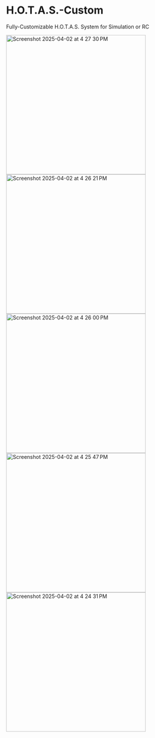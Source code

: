 # H.O.T.A.S.-Custom
Fully-Customizable H.O.T.A.S. System for Simulation or RC

<img width="377" alt="Screenshot 2025-04-02 at 4 27 30 PM" src="https://github.com/user-attachments/assets/7078a2e7-2e26-4378-9d59-54b84fe762b6" />
<img width="377" alt="Screenshot 2025-04-02 at 4 26 21 PM" src="https://github.com/user-attachments/assets/d29abe43-f196-4377-877c-d285ccd6c829" />
<img width="377" alt="Screenshot 2025-04-02 at 4 26 00 PM" src="https://github.com/user-attachments/assets/0746df5e-ee3d-469e-984a-d15eb3536197" />
<img width="377" alt="Screenshot 2025-04-02 at 4 25 47 PM" src="https://github.com/user-attachments/assets/cc668fc6-9820-49c4-bf90-e34160dc95cc" />
<img width="377" alt="Screenshot 2025-04-02 at 4 24 31 PM" src="https://github.com/user-attachments/assets/a0ca20fd-a0f8-49fc-9004-b289de5b79cc" />
